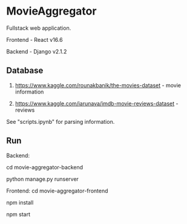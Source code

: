 # MovieAggregator
Fullstack web application.

Frontend - React v16.6

Backend - Django v2.1.2

## Database
1.	https://www.kaggle.com/rounakbanik/the-movies-dataset - movie information

2.	https://www.kaggle.com/iarunava/imdb-movie-reviews-dataset - reviews

See "scripts.ipynb" for parsing information.

## Run
Backend:

cd movie-aggregator-backend

python manage.py runserver

Frontend:
cd movie-aggregator-frontend

npm install

npm start
